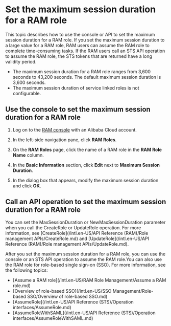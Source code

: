 # Set the maximum session duration for a RAM role

This topic describes how to use the console or API to set the maximum session duration for a RAM role. If you set the maximum session duration to a large value for a RAM role, RAM users can assume the RAM role to complete time-consuming tasks. If the RAM users call an STS API operation to assume the RAM role, the STS tokens that are returned have a long validity period.

-   The maximum session duration for a RAM role ranges from 3,600 seconds to 43,200 seconds. The default maximum session duration is 3,600 seconds.
-   The maximum session duration of service linked roles is not configurable.

## Use the console to set the maximum session duration for a RAM role

1.  Log on to the [RAM console](https://ram.console.aliyun.com/) with an Alibaba Cloud account.

2.  In the left-side navigation pane, click **RAM Roles**.

3.  On the **RAM Roles** page, click the name of a RAM role in the **RAM Role Name** column.

4.  In the **Basic Information** section, click **Edit** next to **Maximum Session Duration**.

5.  In the dialog box that appears, modify the maximum session duration and click **OK**.


## Call an API operation to set the maximum session duration for a RAM role

You can set the MaxSessionDuration or NewMaxSessionDuration parameter when you call the CreateRole or UpdateRole operation. For more information, see [CreateRole](/intl.en-US/API Reference (RAM)/Role management APIs/CreateRole.md) and [UpdateRole](/intl.en-US/API Reference (RAM)/Role management APIs/UpdateRole.md).

After you set the maximum session duration for a RAM role, you can use the console or an STS API operation to assume the RAM role.You can also use the RAM role for role-based single sign-on \(SSO\). For more information, see the following topics:

-   [Assume a RAM role](/intl.en-US/RAM Role Management/Assume a RAM role.md)
-   [Overview of role-based SSO](/intl.en-US/SSO Management/Role-based SSO/Overview of role-based SSO.md)
-   [AssumeRole](/intl.en-US/API Reference (STS)/Operation interfaces/AssumeRole.md)
-   [AssumeRoleWithSAML](/intl.en-US/API Reference (STS)/Operation interfaces/AssumeRoleWithSAML.md)

